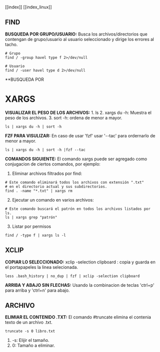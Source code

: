 [[index]]
[[index_linux]]

## FIND

**BUSQUEDA POR GRUPO/USUARIO:**
	Busca los archivos/directorios que contengan de grupo/usuario al usuario seleccionado y dirige los errores al tacho.
```
# Grupo
find / -group havel type f 2>/dev/null

# Usuario
find / -user havel type d 2>/dev/null
```

**BUSQUEDA POR 



# XARGS

**VISUALIZAR EL PESO DE LOS ARCHIVOS:**
	1. ls
	2. xargs du -h: Muestra el peso de los archivos.
	3. sort -h: ordena de menor a mayor.
```
ls | xargs du -h | sort -h
```

**FZF PARA VISULIZAR:**
	 En caso de usar 'fzf' usar '--tac' para ordernarlo de menor a mayor.
```
ls | xargs du -h | sort -h |fzf --tac
```

**COMANDOS SIGUIENTE:**
	El comando xargs puede ser agregado como conjugacion de ciertos comandos, por ejemplo:
1. Eliminar archivos filtrados por find:
```
# Este comando eliminará todos los archivos con extensión ".txt" 
# en el directorio actual y sus subdirectorios.
find . -name "*.txt" | xargs rm
```
2. Ejecutar un comando en varios archivos: 
```
# Este comando buscará el patrón en todos los archivos listados por ls.
ls | xargs grep "patrón"
```
3. Listar por permisos 
```
find / -type f | xargs ls -l
```


## XCLIP

**COPIAR LO SELECCIONADO:**
	xclip -selection clipboard : copia y guarda en el portapapeles la linea selecionada.
```
less .bash_history | no_dup | fzf | xclip -selection clipboard
```

**ARRIBA Y ABAJO SIN FLECHAS:**
	Usando la combinacion de teclas 'ctrl+p' para arriba y 'ctrl+n' para abajo.



## ARCHIVO

**ELIMIAR EL CONTENIDO .TXT:**
	El comando #truncate elimina el contenia texto de un archivo .txt.
```
truncate -s 0 libro.txt
``` 
1. -s: Elijir el tamaño.
2. 0: Tamaño a eliminar.
